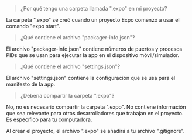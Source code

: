 > ¿Por qué tengo una carpeta llamada ".expo" en mi proyecto?

La carpeta ".expo" se creó cuando un proyecto Expo comenzó a usar el comando "expo start".

> ¿Qué contiene el archivo "packager-info.json"?

El archivo "packager-info.json" contiene números de puertos y procesos PIDs que se usan para ejecutar la app en el dispositivo móvil/simulador.

> ¿Qué contiene el archivo "settings.json"?

El archivo "settings.json" contiene la configuración que se usa para el manifesto de la app.

> ¿Debería compartir la carpeta ".expo"?

No, no es necesario compartir la carpeta ".expo". No contiene información que sea relevante para otros desarrolladores que trabajan en el proyecto. Es específico para tu computadora.

Al crear el proyecto, el archivo ".expo" se añadirá a tu archivo ".gitignore".
